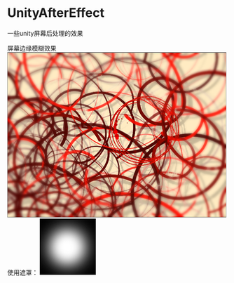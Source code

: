 # UnityAfterEffect
一些unity屏幕后处理的效果

屏幕边缘模糊效果
![image](https://github.com/AlayaElla/UnityAfterEffect/blob/master/Image/2.png)
使用遮罩：
![image](https://github.com/AlayaElla/UnityAfterEffect/blob/master/Assets/BlurShape/mask1.png)
